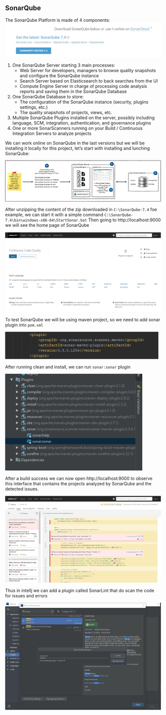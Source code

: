 


## SonarQube
The SonarQube Platform is made of 4 components:
![](images/madou/img-000.jpg)

1. One SonarQube Server starting 3 main processes:
    - Web Server for developers, managers to browse quality snapshots and configure the SonarQube instance
    - Search Server based on Elasticsearch to back searches from the UI
    - Compute Engine Server in charge of processing code analysis reports and saving them in the SonarQube Database
2. One SonarQube Database to store:
    - The configuration of the SonarQube instance (security, plugins settings, etc.)
    - The quality snapshots of projects, views, etc.
3. Multiple SonarQube Plugins installed on the server, possibly including language, SCM, integration, authentication, and governance plugins
4. One or more SonarScanners running on your Build / Continuous Integration Servers to analyze projects


We can work online on SonarQube in the last versions but we will be installing it locally for this project, let’s start with installing and lunching SonarQube:  

![](images/madou/img-001.jpg)


After unzipping the content of the zip downloaded in `C:\SonarQube-7.4` foe example, we can start it with a simple command 
`C:\SonarQube-7.4\bin\windows-x86-64\StartSonar.bat`
Then going to http://localhost:9000 we will see the home page of SonarQube 

![](images/madou/img-003.jpg)


To test SonarQube we will be using maven project, so we need to add sonar plugin into `pom.xml`

![](images/madou/img-004.jpg)


After running clean and install, we can run `sonar:sonar` plugin

![](images/madou/img-005.jpg)


After a build success we can now open http://localhost:9000 to observe this interface that contains the projects analyzed by SonarQube and the detected issues.

![](images/madou/img-006.jpg)


Thus in intelIj we can add a plugin called SonarLint that do scan the code for issues and errors

![](images/madou/img-007.jpg)
